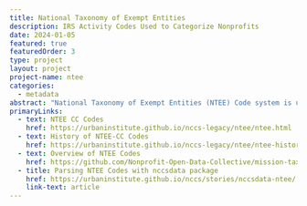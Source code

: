```yaml
---
title: National Taxonomy of Exempt Entities
description: IRS Activity Codes Used to Categorize Nonprofits
date: 2024-01-05
featured: true
featuredOrder: 3
type: project
layout: project
project-name: ntee
categories:
  - metadata
abstract: "National Taxonomy of Exempt Entities (NTEE) Code system is used by the IRS and NCCS to classify nonprofit organizations. It is also used by the Foundation Center to classify both grants and grant recipients (typically nonprofits or governments). NCCS and the IRS use the NTEE-CC system, described below, while the Foundation Center uses a slightly different version with more codes, as well as 'population/beneficiary' codes to indicate the type of population served and 'auspice' codes to indicate religious or governmental affiliation."
primaryLinks:
  - text: NTEE CC Codes
    href: https://urbaninstitute.github.io/nccs-legacy/ntee/ntee.html
  - text: History of NTEE-CC Codes
    href: https://urbaninstitute.github.io/nccs-legacy/ntee/ntee-history.html
  - text: Overview of NTEE Codes
    href: https://github.com/Nonprofit-Open-Data-Collective/mission-taxonomies/blob/main/NTEE-disaggregated/README.md#ntee2-format
  - title: Parsing NTEE Codes with nccsdata package
    href: https://urbaninstitute.github.io/nccs/stories/nccsdata-ntee/
    link-text: article
---
```

